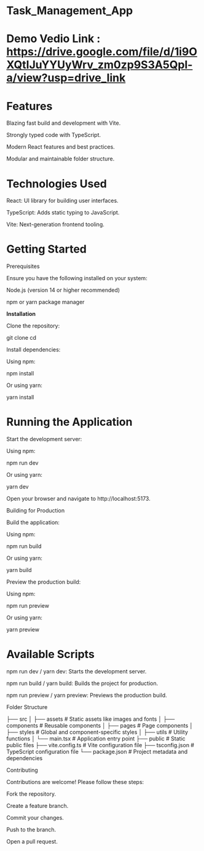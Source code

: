 # Task_Management_App

# Demo Vedio Link : https://drive.google.com/file/d/1i9OXQtIJuYYUyWrv_zm0zp9S3A5Qpl-a/view?usp=drive_link

# Features

Blazing fast build and development with Vite.

Strongly typed code with TypeScript.

Modern React features and best practices.

Modular and maintainable folder structure.

# Technologies Used

React: UI library for building user interfaces.

TypeScript: Adds static typing to JavaScript.

Vite: Next-generation frontend tooling.

# Getting Started

Prerequisites

Ensure you have the following installed on your system:

Node.js (version 14 or higher recommended)

npm or yarn package manager

**Installation**

Clone the repository:

git clone <repository-url>
cd <project-folder>

Install dependencies:

Using npm:

npm install

Or using yarn:

yarn install

# Running the Application

Start the development server:

Using npm:

npm run dev

Or using yarn:

yarn dev

Open your browser and navigate to http://localhost:5173.

Building for Production

Build the application:

Using npm:

npm run build

Or using yarn:

yarn build

Preview the production build:

Using npm:

npm run preview

Or using yarn:

yarn preview

# Available Scripts

npm run dev / yarn dev: Starts the development server.

npm run build / yarn build: Builds the project for production.

npm run preview / yarn preview: Previews the production build.

Folder Structure

├── src
│   ├── assets          # Static assets like images and fonts
│   ├── components      # Reusable components
│   ├── pages           # Page components
│   ├── styles          # Global and component-specific styles
│   ├── utils           # Utility functions
│   └── main.tsx        # Application entry point
├── public              # Static public files
├── vite.config.ts      # Vite configuration file
├── tsconfig.json       # TypeScript configuration file
└── package.json        # Project metadata and dependencies

Contributing

Contributions are welcome! Please follow these steps:

Fork the repository.

Create a feature branch.

Commit your changes.

Push to the branch.

Open a pull request.
